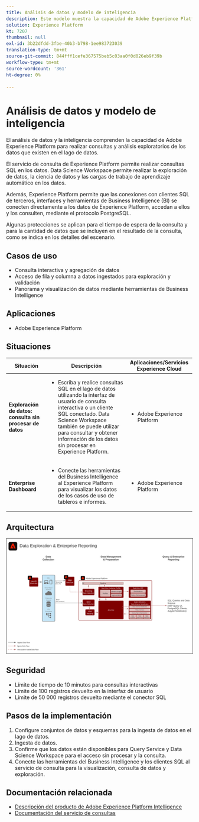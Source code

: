 ```yaml
---
title: Análisis de datos y modelo de inteligencia
description: Este modelo muestra la capacidad de Adobe Experience Platform para realizar consultas y análisis exploratorios de los datos que existen en el lago de datos.
solution: Experience Platform
kt: 7207
thumbnail: null
exl-id: 3b22dfdd-3fbe-40b3-b798-1ee983723039
translation-type: tm+mt
source-git-commit: 844fff1cefe367575beb5c03aa0f0d026eb9f39b
workflow-type: tm+mt
source-wordcount: '361'
ht-degree: 0%

---
```


# Análisis de datos y modelo de inteligencia

El análisis de datos y la inteligencia comprenden la capacidad de Adobe Experience Platform para realizar consultas y análisis exploratorios de los datos que existen en el lago de datos.

El servicio de consulta de Experience Platform permite realizar consultas SQL en los datos. Data Science Workspace permite realizar la exploración de datos, la ciencia de datos y las cargas de trabajo de aprendizaje automático en los datos.

Además, Experience Platform permite que las conexiones con clientes SQL de terceros, interfaces y herramientas de Business Intelligence (BI) se conecten directamente a los datos de Experience Platform, accedan a ellos y los consulten, mediante el protocolo PostgreSQL.

Algunas protecciones se aplican para el tiempo de espera de la consulta y para la cantidad de datos que se incluyen en el resultado de la consulta, como se indica en los detalles del escenario.

## Casos de uso

* Consulta interactiva y agregación de datos
* Acceso de fila y columna a datos ingestados para exploración y validación
* Panorama y visualización de datos mediante herramientas de Business Intelligence

## Aplicaciones

* Adobe Experience Platform

## Situaciones

| Situación | Descripción | Aplicaciones/Servicios Experience Cloud |
|---|---|---|
| **Exploración de datos: consulta sin procesar de datos** | <ul><li>Escriba y realice consultas SQL en el lago de datos utilizando la interfaz de usuario de consulta interactiva o un cliente SQL conectado. Data Science Workspace también se puede utilizar para consultar y obtener información de los datos sin procesar en Experience Platform.</li></ul> | <ul><li>Adobe Experience Platform</li></ul> |
| **Enterprise Dashboard** | <ul><li>Conecte las herramientas del Business Intelligence al Experience Platform para visualizar los datos de los casos de uso de tableros e informes.</li></ul> | <ul><li>Adobe Experience Platform</li></ul> |

## Arquitectura

<img src="assets/dataexplore.svg" alt="Arquitectura de referencia para el modelo de informes y exploración de datos empresariales" style="border:1px solid #4a4a4a" />

## Seguridad

* Límite de tiempo de 10 minutos para consultas interactivas
* Límite de 100 registros devuelto en la interfaz de usuario
* Límite de 50 000 registros devuelto mediante el conector SQL

## Pasos de la implementación

1. Configure conjuntos de datos y esquemas para la ingesta de datos en el lago de datos.
1. Ingesta de datos.
1. Confirme que los datos están disponibles para Query Service y Data Science Workspace para el acceso sin procesar y la consulta.
1. Conecte las herramientas del Business Intelligence y los clientes SQL al servicio de consulta para la visualización, consulta de datos y exploración.

## Documentación relacionada

* [Descripción del producto de Adobe Experience Platform Intelligence](https://helpx.adobe.com/legal/product-descriptions/adobe-experience-platform-intelligence---product-description.html)
* [Documentación del servicio de consultas](https://experienceleague.adobe.com/docs/experience-platform/query/home.html?lang=en)
